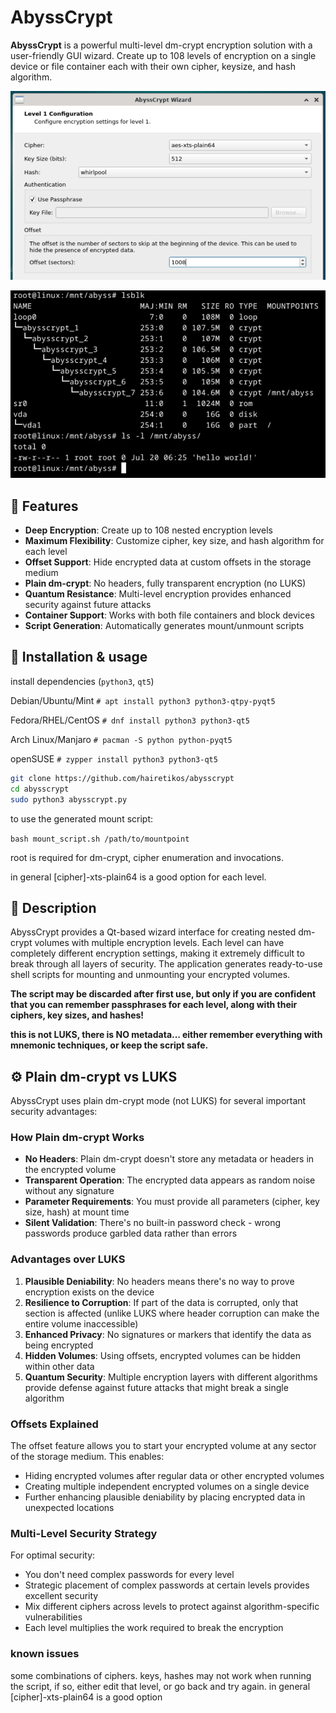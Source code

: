 # AbyssCrypt

**AbyssCrypt** is a powerful multi-level dm-crypt encryption solution with a user-friendly GUI wizard.  Create up to 108 levels of encryption on a single device or file container each with their own cipher, keysize, and hash algorithm.

![image1](https://github.com/hairetikos/abysscrypt/blob/main/abyss1.png)

![image2](https://github.com/hairetikos/abysscrypt/blob/main/abysslevels.png)


## 🔐 Features

- **Deep Encryption**: Create up to 108 nested encryption levels
- **Maximum Flexibility**: Customize cipher, key size, and hash algorithm for each level
- **Offset Support**: Hide encrypted data at custom offsets in the storage medium
- **Plain dm-crypt**: No headers, fully transparent encryption (no LUKS)
- **Quantum Resistance**: Multi-level encryption provides enhanced security against future attacks
- **Container Support**: Works with both file containers and block devices
- **Script Generation**: Automatically generates mount/unmount scripts

## 🚀 Installation & usage

install dependencies (`python3`, `qt5`)

Debian/Ubuntu/Mint  `# apt install python3 python3-qtpy-pyqt5`

Fedora/RHEL/CentOS  `# dnf install python3 python3-qt5`

Arch Linux/Manjaro  `# pacman -S python python-pyqt5`

openSUSE  `# zypper install python3 python3-qt5`

```bash
git clone https://github.com/hairetikos/abysscrypt
cd abysscrypt
sudo python3 abysscrypt.py
```
to use the generated mount script:

`bash mount_script.sh /path/to/mountpoint`

root is required for dm-crypt, cipher enumeration and invocations.

in general [cipher]-xts-plain64 is a good option for each level.

## 📝 Description

AbyssCrypt provides a Qt-based wizard interface for creating nested dm-crypt volumes with multiple encryption levels. Each level can have completely different encryption settings, making it extremely difficult to break through all layers of security. The application generates ready-to-use shell scripts for mounting and unmounting your encrypted volumes.

**The script may be discarded after first use, but only if you are confident that you can remember passphrases for each level, along with their ciphers, key sizes, and hashes!**

**this is not LUKS, there is NO metadata... either remember everything with mnemonic techniques, or keep the script safe.**

## ⚙️ Plain dm-crypt vs LUKS

AbyssCrypt uses plain dm-crypt mode (not LUKS) for several important security advantages:

### How Plain dm-crypt Works

- **No Headers**: Plain dm-crypt doesn't store any metadata or headers in the encrypted volume
- **Transparent Operation**: The encrypted data appears as random noise without any signature
- **Parameter Requirements**: You must provide all parameters (cipher, key size, hash) at mount time
- **Silent Validation**: There's no built-in password check - wrong passwords produce garbled data rather than errors

### Advantages over LUKS

1. **Plausible Deniability**: No headers means there's no way to prove encryption exists on the device
2. **Resilience to Corruption**: If part of the data is corrupted, only that section is affected (unlike LUKS where header corruption can make the entire volume inaccessible)
3. **Enhanced Privacy**: No signatures or markers that identify the data as being encrypted
4. **Hidden Volumes**: Using offsets, encrypted volumes can be hidden within other data
5. **Quantum Security**: Multiple encryption layers with different algorithms provide defense against future attacks that might break a single algorithm

### Offsets Explained

The offset feature allows you to start your encrypted volume at any sector of the storage medium. This enables:

- Hiding encrypted volumes after regular data or other encrypted volumes
- Creating multiple independent encrypted volumes on a single device
- Further enhancing plausible deniability by placing encrypted data in unexpected locations

### Multi-Level Security Strategy

For optimal security:
- You don't need complex passwords for every level
- Strategic placement of complex passwords at certain levels provides excellent security
- Mix different ciphers across levels to protect against algorithm-specific vulnerabilities
- Each level multiplies the work required to break the encryption

### known issues

some combinations of ciphers. keys, hashes may not work when running the script, if so, either edit that level, or go back and try again.
in general [cipher]-xts-plain64 is a good option

